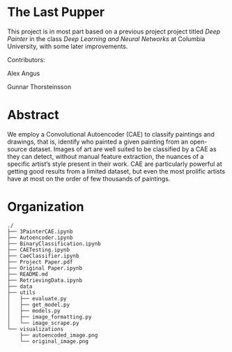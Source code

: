 # The Last Pupper

This project is in most part based on a previous project project titled *Deep Painter* in the class *Deep Learning and Neural Networks* at Columbia University, with some later improvements.

Contributors:

Alex Angus

Gunnar Thorsteinsson


# Abstract

We employ a Convolutional Autoencoder (CAE) to classify paintings and drawings, that is, identify who painted a given painting from an open-source dataset. Images of art are well suited to be classified by a CAE as they can detect, without manual feature extraction, the nuances of a specific artist’s style present in their work. CAE are particularly powerful at getting good results from a limited dataset, but even the most prolific artists have at most on the order of few thousands of paintings.



# Organization


```
./
├── 3PainterCAE.ipynb
├── Autoencoder.ipynb
├── BinaryClassification.ipynb
├── CAETesting.ipynb
├── CaeClassifier.ipynb
├── Project Paper.pdf
├── Original Paper.ipynb
├── README.md
├── RetrievingData.ipynb
├── data
├── utils
│   ├── evaluate.py
│   ├── get_model.py
│   ├── models.py
│   ├── image_formatting.py
│   └── image_scrape.py
└── visualizations
    ├── autoencoded_image.png
    └── original_image.png

```
